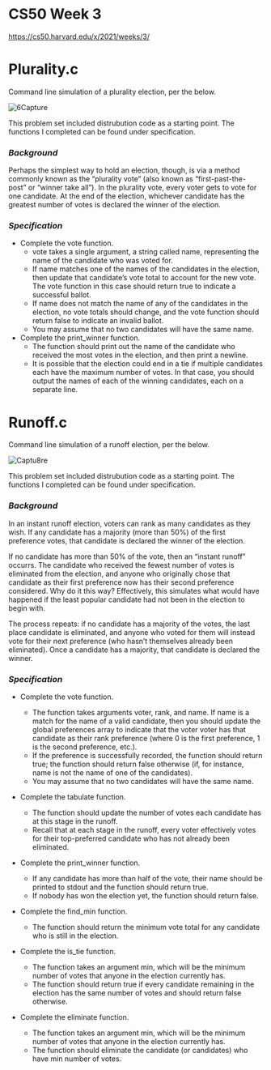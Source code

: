 # CS50 Week 3

https://cs50.harvard.edu/x/2021/weeks/3/

# Plurality.c

Command line simulation of a plurality election, per the below.

![6Capture](https://user-images.githubusercontent.com/69617120/135426010-faf4925e-7784-409d-b68f-68641470e03d.PNG)

This problem set included distrubution code as a starting point. The functions I completed can be found under specification.

### ***Background***

Perhaps the simplest way to hold an election, though, is via a method commonly known as the “plurality vote” (also known as “first-past-the-post” or “winner take all”). In the plurality vote, every voter gets to vote for one candidate. At the end of the election, whichever candidate has the greatest number of votes is declared the winner of the election.

### ***Specification***

- Complete the vote function. 
  - vote takes a single argument, a string called name, representing the name of the candidate who was voted for. 
  - If name matches one of the names of the candidates in the election, then update that candidate’s vote total to account for the new vote. The vote function in this case should return true to indicate a successful ballot. 
  - If name does not match the name of any of the candidates in the election, no vote totals should change, and the vote function should return false to indicate an invalid ballot. 
  - You may assume that no two candidates will have the same name. 
- Complete the print_winner function. 
  - The function should print out the name of the candidate who received the most votes in the election, and then print a newline. 
  - It is possible that the election could end in a tie if multiple candidates each have the maximum number of votes. In that case, you should output the names of each of the winning candidates, each on a separate line.

# Runoff.c

Command line simulation of a runoff election, per the below.

![Captu8re](https://user-images.githubusercontent.com/69617120/135426398-e4a380b3-cae0-4b13-93d8-46a86f59510e.PNG)

This problem set included distrubution code as a starting point. The functions I completed can be found under specification.

### ***Background***

In an instant runoff election, voters can rank as many candidates as they wish. If any candidate has a majority (more than 50%) of the first preference votes, that candidate is declared the winner of the election.

If no candidate has more than 50% of the vote, then an “instant runoff” occurrs. The candidate who received the fewest number of votes is eliminated from the election, and anyone who originally chose that candidate as their first preference now has their second preference considered. Why do it this way? Effectively, this simulates what would have happened if the least popular candidate had not been in the election to begin with.

The process repeats: if no candidate has a majority of the votes, the last place candidate is eliminated, and anyone who voted for them will instead vote for their next preference (who hasn’t themselves already been eliminated). Once a candidate has a majority, that candidate is declared the winner.

### ***Specification***

- Complete the vote function. 
  - The function takes arguments voter, rank, and name. If name is a match for the name of a valid candidate, then you should update the global preferences array to indicate that the voter voter has that candidate as their rank preference (where 0 is the first preference, 1 is the second preference, etc.). 
  - If the preference is successfully recorded, the function should return true; the function should return false otherwise (if, for instance, name is not the name of one of the candidates). 
  - You may assume that no two candidates will have the same name. 

- Complete the tabulate function. 
  - The function should update the number of votes each candidate has at this stage in the runoff. 
  - Recall that at each stage in the runoff, every voter effectively votes for their top-preferred candidate who has not already been eliminated. 

- Complete the print_winner function. 
  - If any candidate has more than half of the vote, their name should be printed to stdout and the function should return true. 
  - If nobody has won the election yet, the function should return false. 

- Complete the find_min function. 
  - The function should return the minimum vote total for any candidate who is still in the election. 

- Complete the is_tie function. 
  - The function takes an argument min, which will be the minimum number of votes that anyone in the election currently has. 
  - The function should return true if every candidate remaining in the election has the same number of votes and should return false otherwise. 

- Complete the eliminate function. 
  - The function takes an argument min, which will be the minimum number of votes that anyone in the election currently has. 
  - The function should eliminate the candidate (or candidates) who have min number of votes. 
